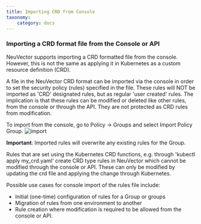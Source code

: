 ```yaml
---
title: Importing CRD from Console
taxonomy:
    category: docs
---
```


### Importing a CRD format file from the Console or API
NeuVector supports importing a CRD formatted file from the console. However, this is not the same as applying it in Kubernetes as a custom resource definition (CRD).

A file in the NeuVector CRD format can be imported via the console in order to set the security policy (rules) specified in the file. These rules will NOT be imported as 'CRD' designated rules, but as regular 'user created' rules. The implication is that these rules can be modified or deleted like other rules, from the console or through the API. They are not protected as CRD rules from modification.

To import from the console, go to Policy -> Groups and select Import Policy Group.
![import](/img/05.policy/13.usingcrd/1.import/4-3_Import_Policy.png)

**Important**: Imported rules will overwrite any existing rules for the Group.

Rules that are set using the Kubernetes CRD functions, e.g. through 'kubectl apply my_crd.yaml' create CRD type rules in NeuVector which cannot be modified through the console or API. These can only be modified by updating the crd file and applying the change through Kubernetes.

Possible use cases for console import of the rules file include:
- Initial (one-time) configuration of rules for a Group or groups
- Migration of rules from one environment to another
- Rule creation where modification is required to be allowed from the console or API.

